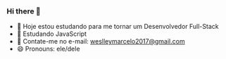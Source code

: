 ### Hi there 👋

- 🔭 Hoje estou estudando para me tornar um Desenvolvedor Full-Stack
- 🌱 Estudando JavaScript
- 📧 Contate-me no e-mail: weslleymarcelo2017@gmail.com
- 😄 Pronouns: ele/dele
